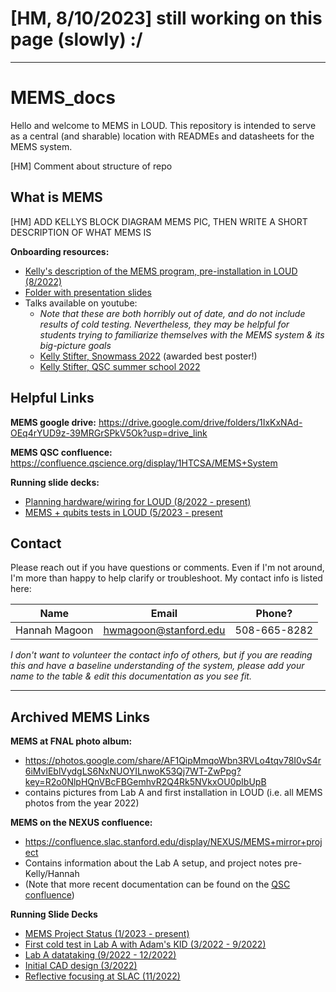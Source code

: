 # [HM, 8/10/2023] still working on this page (slowly) :/

---

# MEMS_docs

Hello and welcome to MEMS in LOUD.  This repository is intended to serve as a central (and sharable) location with READMEs and datasheets for the MEMS system.

[HM] Comment about structure of repo

## What is MEMS
[HM] ADD KELLYS BLOCK DIAGRAM MEMS PIC, THEN WRITE A SHORT DESCRIPTION OF WHAT MEMS IS

**Onboarding resources:**
* [Kelly's description of the MEMS program, pre-installation in LOUD (8/2022)](https://docs.google.com/presentation/d/1EdDBv1uNEWqCI73cme1L7-Cg87s-V7iwivkqoPncXTw/edit#slide=id.p)
* [Folder with presentation slides](https://drive.google.com/drive/folders/1UWY2XsLM5ypoSD7gy8bRqhrUESGADwUB)
* Talks available on youtube:
  * *Note that these are both horribly out of date, and do not include results of cold testing. Nevertheless, they may be helpful for students trying to familiarize themselves with the MEMS system & its big-picture goals*
  * [Kelly Stifter, Snowmass 2022](https://www.youtube.com/watch?v=Wy0oarMECdM) (awarded best poster!)
  * [Kelly Stifter, QSC summer school 2022](https://youtu.be/VW6oRTCWZw8?t=2815)

## Helpful Links
**MEMS google drive:** https://drive.google.com/drive/folders/1IxKxNAd-OEq4rYUD9z-39MRGrSPkV5Ok?usp=drive_link

**MEMS QSC confluence:** https://confluence.qscience.org/display/1HTCSA/MEMS+System

**Running slide decks:**
* [Planning hardware/wiring for LOUD (8/2022 - present)](https://docs.google.com/presentation/d/1KGMi7ChWB6aNYRg5WBvVhE06Tzbi3BEKmCEu2dWy-tE/edit#slide=id.g2295b13efb6_0_0)
* [MEMS + qubits tests in LOUD (5/2023 - present](https://docs.google.com/presentation/d/11gDJgIZLsgrVuI4iNvbL_12GYMmGFXiDUxQpM1qBsPI/edit#slide=id.g256b424b535_0_0)

## Contact
Please reach out if you have questions or comments.  Even if I'm not around, I'm more than happy to help clarify or troubleshoot.  My contact info is listed here:

| Name | Email | Phone? |
| --- | --- | --- |
| Hannah Magoon | hwmagoon@stanford.edu | 508-665-8282 | 

*I don't want to volunteer the contact info of others, but if you are reading this and have a baseline understanding of the system, please add your name to the table & edit this documentation as you see fit.*


----
## Archived MEMS Links

**MEMS at FNAL photo album:** 
* https://photos.google.com/share/AF1QipMmqoWbn3RVLo4tqv78I0vS4r6iMvlEblVydgLS6NxNUOYILnwoK53Qj7WT-ZwPpg?key=R2o0NlpHQnVBcFBGemhvR2Q4Rk5NVkxOU0pIbUpB
* contains pictures from Lab A and first installation in LOUD (i.e. all MEMS photos from the year 2022)

**MEMS on the NEXUS confluence:** 
* https://confluence.slac.stanford.edu/display/NEXUS/MEMS+mirror+project
* Contains information about the Lab A setup, and project notes pre-Kelly/Hannah
* (Note that more recent documentation can be found on the [QSC confluence](https://confluence.qscience.org/display/1HTCSA/MEMS+System))
  
**Running Slide Decks**
* [MEMS Project Status (1/2023 - present)](https://docs.google.com/presentation/d/1zzwaTrPCd6iAJnR8lv24U-RBMRbJIyfRHySXNWpxKuQ/edit)
* [First cold test in Lab A with Adam's KID (3/2022 - 9/2022)](https://docs.google.com/presentation/d/1kEx_I9y4r-qSOtKWM2qjZcWUeaD-5IixSUfKqjTUWgM/edit#slide=id.g15028d90891_0_0)
* [Lab A datataking (9/2022 - 12/2022)](https://docs.google.com/presentation/d/1aT7D16LCWrzIWNsnplRhRge39xQKbSNosBU8oI7OwhY/edit#slide=id.g1c52c33cf82_0_0)
* [Initial CAD design (3/2022)](https://docs.google.com/presentation/d/1Ot2j-huilQjQEyUlkndx-m_U-fPALiF_-bEYakDAZJo/edit#slide=id.g11e369db084_0_0)
* [Reflective focusing at SLAC (11/2022)](https://docs.google.com/presentation/d/1IvIgyGEyYdLRP5Z9ZWvfET_vtNke7xzl7hGHc7-LfRQ/edit#slide=id.p)
